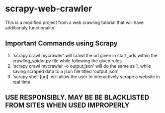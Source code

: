 # scrapy-web-crawler
This is a modified project from a web crawling tutorial that will have additionaly functionality!

## Important Commands using Scrapy
1. 'scrapy crawl mycrawler' will crawl the url given in start_urls within the crawling_spider.py file while following the given rules.
2. 'scrapy crawl mycrawler -o output.json' will do the same as 1. while saving scraped data to a json file titled 'output.json'
3. 'scrapy shell [url]' will allow the user to interactively scrape a website in real time

## USE RESPONSIBLY. MAY BE BE BLACKLISTED FROM SITES WHEN USED IMPROPERLY
